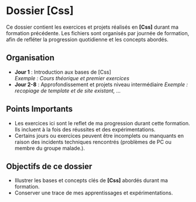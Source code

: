 # Dossier **[Css]**

Ce dossier contient les exercices et projets réalisés en **[Css]** durant ma formation précédente. Les fichiers sont organisés par journée de formation, afin de refléter la progression quotidienne et les concepts abordés.

## Organisation

- **Jour 1** : Introduction aux bases de [Css]  
  *Exemple : Cours théorique et premier exercices*
- **Jour 2-8** : Approfondissement et projets niveau intermédiaire 
  *Exemple : recopiage de template et de site existant, ...*

## Points Importants

- Les exercices ici sont le reflet de ma progression durant cette formation. Ils incluent à la fois des réussites et des expérimentations.
- Certains jours ou exercices peuvent être incomplets ou manquants en raison des incidents techniques rencontrés (problèmes de PC ou membre du groupe malade.).

## Objectifs de ce dossier

- Illustrer les bases et concepts clés de **[Css]** abordés durant ma formation.
- Conserver une trace de mes apprentissages et expérimentations.

